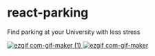 # react-parking
Find parking at your University with less stress

[
![ezgif com-gif-maker (1)](https://user-images.githubusercontent.com/47718018/82620097-ae09ac00-9ba5-11ea-9a86-3e46c579060b.gif)
![ezgif com-gif-maker](https://user-images.githubusercontent.com/47718018/82620331-338d5c00-9ba6-11ea-8fec-99c9c3182b77.gif)
](url)
